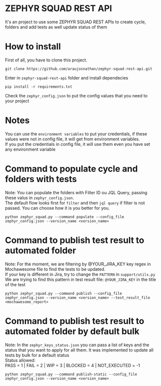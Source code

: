 # ZEPHYR SQUAD REST API

It's an project to use some ZEPHYR SQUAD REST APIs to create cycle, folders and add tests as well update status of them</br>

# How to install

First of all, you have to clone this project.</br>

```
git clone https://github.com/araujosnathan/zephyr-squad-rest-api.git
```

Enter in `zephyr-squad-rest-api` folder and install dependecies

```
pip install -r requirements.txt
```

Check the `zephyr_config.json` to put the config values that you need to your project<br>

# Notes

You can use the `environment variables` to put your credentials, if these values were not in config file, it will get from environment variables.<br>
If you put the credentials in config file, it will use them even you have set any environment variable

# Command to populate cycle and folders with tests

Note: You can populate the folders with Filter ID ou JQL Query, passing these valus in `zephyr_config.json`. <br>
The default flow looks first for `filter` and then `jql query` if filter is not passed. You can choose how it is you better for you.

```
python zephyr_squad.py --command populate --config_file zephyr_config.json --version_name <version_name>
```

# Command to publish test result to automated folder

Note: For the moment, we are filtering by @YOUR_JIRA_KEY key regex in Mochawesome file to find the tests to be updated.<br>
If your key is different in Jira, try to change the `PATTERN` in `support/utils.py`
We are trying to find this pattern in test result file: `@YOUR_JIRA_KEY` in the title of the test

```
python zephyr_squad.py --command publish --config_file zephyr_config.json --version_name <version_name> --test_result_file <mochawesome_report>
```

# Command to publish test result to automated folder by default bulk

Note: In the `zephyr_keys_status.json` you can pass a list of keys and the status that you want to apply for all them. It was implemented to update all tests by bulk for a default status <br>
Status allowed:<br>
PASS = 1 | FAIL = 2 | WIP = 3 | BLOCKED = 4 | NOT_EXECUTED = -1

```
python zephyr_squad.py --command publish-static --config_file zephyr_config.json --version_name <version_name>
```
